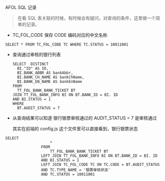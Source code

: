 
AFOL  SQL  记录

> 在看 SQL 表关联的时候，有时候会有疑问，对查询的条件，这里做一个简单的记录。



* TC_FOL_CODE 保存 CODE	编码对应的中文名称

```mysql
SELECT * FROM TC_FOL_CODE TC WHERE TC.STATUS = 10011001
```

* 查询通过审核的银行列表

  ```mysql
  SELECT  DISTINCT
  	BI."ID" AS ID,
  	BI.BANK_ABBR AS bankAbbr,
  	BI.BANK_CH_NAME AS bankChName,
  	BI.BANK_EN_NAME AS bankEnName
  FROM
  	TT_FOL_BANK_BANK_TICKET BT
  JOIN TT_FOL_BANK_INFO BI ON BT.BANK_ID = BI. ID
  AND BI.STATUS = 1
  WHERE
  	BT.AUDIT_STATUS = 7

  ```

* 从查询结果可以知道 银行银票审核通过的 AUDIT_STATUS = 7 是审核通过

  其实在前端的 config.js 这个文件里可以直接看到，银行银票状态

```mysql
SELECT
					*
				FROM
					TT_FOL_BANK_BANK_TICKET BT
				LEFT JOIN TT_FOL_BANK_INFO BI ON BT.BANK_ID = BI. ID
				AND BI.STATUS = 1
				LEFT JOIN TC_FOL_CODE TC ON TC.CODE = BT.AUDIT_STATUS
				AND TC.TYPE_NAME = '银票审核状态'
				AND TC.STATUS = 10011001
				



```





